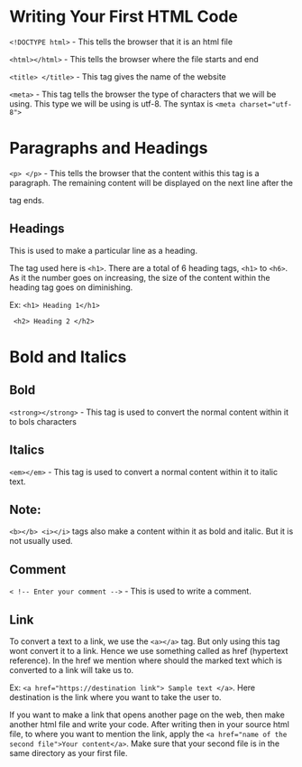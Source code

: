 # Writing Your First HTML Code

`<!DOCTYPE html>` - This tells the browser that it is an html file


`<html></html>` - This tells the browser where the file starts and end


`<title> </title>` - This tag gives the name of the website

`<meta>` - This tag tells the browser the type of characters that we will be using. This type we will be using is
utf-8. The syntax is `<meta charset="utf-8">`


# Paragraphs and Headings

`<p> </p>` - This tells the browser that the content withis this tag is a paragraph. The remaining content will be displayed on the next line after the </p> tag ends.

## Headings
This is used to make a particular line as a heading.


The tag used here is `<h1>`. There are a total of 6 heading tags, `<h1>` to `<h6>`. As it the number goes on increasing, the size of the content within the heading tag goes on diminishing.

Ex: `<h1> Heading 1</h1>`

   ` <h2> Heading 2 </h2>`

# Bold and Italics

## Bold

`<strong></strong>` - This tag is used to convert the normal content within it to bols characters

## Italics

`<em></em>` - This tag is used to convert a normal content within it to italic text.

## Note:
`<b></b> <i></i>` tags also make a content within it as bold and italic. But it is not usually
used.

## Comment 
`< !-- Enter your comment -->` - This is used to write a comment.

## Link

To convert a text to a link, we use the `<a></a>` tag. But only using this tag wont convert it to a link. Hence we use something called as href (hypertext reference). In the href we mention where should the marked text which is converted to a link will take us to.

Ex: `<a href="https://destination link"> Sample text </a>`. Here destination is the link where you want to take the user to.

If you want to make a link that opens another page on the web, then make another html file and write your code. After writing then in your source html file, 
to where you want to mention the link, apply the `<a href="name of the second file">Your content</a>`. Make sure that your second file is in the same directory
as your first file.
